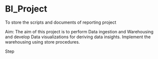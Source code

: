 # BI_Project
To store the scripts and documents of reporting project

Aim: The aim of this project is to perform Data ingestion and Warehousing and develop Data visualizations for deriving data insights.
Implement the warehousing using store procedures.

Step
